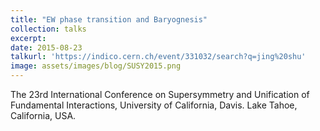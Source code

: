 ```yaml
---
title: "EW phase transition and Baryognesis"
collection: talks
excerpt: 
date: 2015-08-23
talkurl: 'https://indico.cern.ch/event/331032/search?q=jing%20shu'
image: assets/images/blog/SUSY2015.png
---
```



The 23rd International Conference on Supersymmetry and Unification of Fundamental Interactions, University of California, Davis. Lake Tahoe, California, USA.




